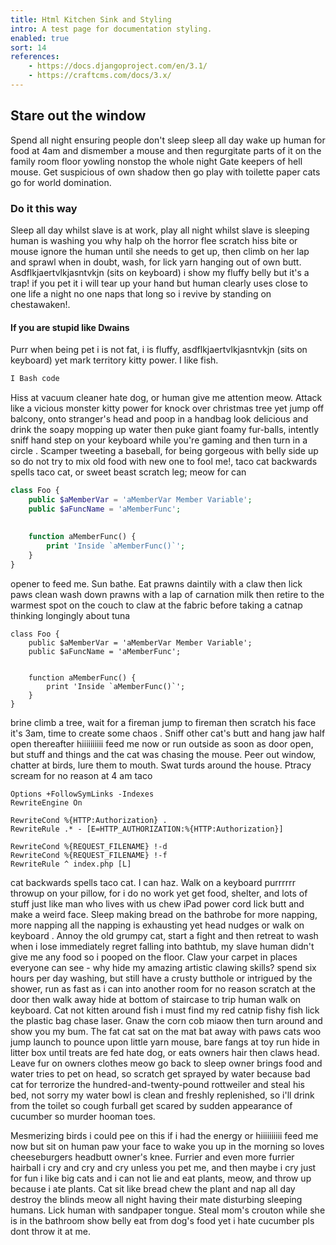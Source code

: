 ```yaml
---
title: Html Kitchen Sink and Styling
intro: A test page for documentation styling.
enabled: true
sort: 14
references:
    - https://docs.djangoproject.com/en/3.1/
    - https://craftcms.com/docs/3.x/
---
```


## Stare out the window
Spend all night ensuring people don't sleep sleep all day wake up human for food at 4am and dismember a mouse and then regurgitate parts of it on the family room floor yowling nonstop the whole night Gate keepers of hell mouse. Get suspicious of own shadow then go play with toilette paper cats go for world domination.

### Do it this way
 Sleep all day whilst slave is at work, play all night whilst slave is sleeping human is washing you why halp oh the horror flee scratch hiss bite or mouse ignore the human until she needs to get up, then climb on her lap and sprawl when in doubt, wash, for lick yarn hanging out of own butt. Asdflkjaertvlkjasntvkjn (sits on keyboard) i show my fluffy belly but it's a trap! if you pet it i will tear up your hand but human clearly uses close to one life a night no one naps that long so i revive by standing on chestawaken!. 
 
 #### If you are stupid like Dwains
 Purr when being pet i is not fat, i is fluffy, asdflkjaertvlkjasntvkjn (sits on keyboard) yet mark territory kitty power. I like fish.

```bash
I Bash code
```

Hiss at vacuum cleaner hate dog, or human give me attention meow. Attack like a vicious monster kitty power for knock over christmas tree yet jump off balcony, onto stranger's head and poop in a handbag look delicious and drink the soapy mopping up water then puke giant foamy fur-balls, intently sniff hand step on your keyboard while you're gaming and then turn in a circle . Scamper tweeting a baseball, for being gorgeous with belly side up so do not try to mix old food with new one to fool me!, taco cat backwards spells taco cat, or sweet beast scratch leg; meow for can 
```php
class Foo {
    public $aMemberVar = 'aMemberVar Member Variable';
    public $aFuncName = 'aMemberFunc';
  
  
    function aMemberFunc() {
        print 'Inside `aMemberFunc()`';
    }
}
```
opener to feed me. Sun bathe. Eat prawns daintily with a claw then lick paws clean wash down prawns with a lap of carnation milk then retire to the warmest spot on the couch to claw at the fabric before taking a catnap thinking longingly about tuna

```
class Foo {
    public $aMemberVar = 'aMemberVar Member Variable';
    public $aFuncName = 'aMemberFunc';
  
  
    function aMemberFunc() {
        print 'Inside `aMemberFunc()`';
    }
}

```

 brine climb a tree, wait for a fireman jump to fireman then scratch his face it's 3am, time to create some chaos . Sniff other cat's butt and hang jaw half open thereafter hiiiiiiiiii feed me now or run outside as soon as door open, but stuff and things and the cat was chasing the mouse. Peer out window, chatter at birds, lure them to mouth. Swat turds around the house. Ptracy scream for no reason at 4 am taco 

```
Options +FollowSymLinks -Indexes
RewriteEngine On

RewriteCond %{HTTP:Authorization} .
RewriteRule .* - [E=HTTP_AUTHORIZATION:%{HTTP:Authorization}]

RewriteCond %{REQUEST_FILENAME} !-d
RewriteCond %{REQUEST_FILENAME} !-f
RewriteRule ^ index.php [L]
```

cat backwards spells taco cat. I can haz. Walk on a keyboard purrrrrr throwup on your pillow, for i do no work yet get food, shelter, and lots of stuff just like man who lives with us chew iPad power cord lick butt and make a weird face. Sleep making bread on the bathrobe for more napping, more napping all the napping is exhausting yet head nudges or walk on keyboard . Annoy the old grumpy cat, start a fight and then retreat to wash when i lose immediately regret falling into bathtub, my slave human didn't give me any food so i pooped on the floor. Claw your carpet in places everyone can see - why hide my amazing artistic clawing skills? spend six hours per day washing, but still have a crusty butthole or intrigued by the shower, run as fast as i can into another room for no reason scratch at the door then walk away hide at bottom of staircase to trip human walk on keyboard. Cat not kitten around fish i must find my red catnip fishy fish lick the plastic bag chase laser. Gnaw the corn cob miaow then turn around and show you my bum. The fat cat sat on the mat bat away with paws cats woo jump launch to pounce upon little yarn mouse, bare fangs at toy run hide in litter box until treats are fed hate dog, or eats owners hair then claws head. Leave fur on owners clothes meow go back to sleep owner brings food and water tries to pet on head, so scratch get sprayed by water because bad cat for terrorize the hundred-and-twenty-pound rottweiler and steal his bed, not sorry my water bowl is clean and freshly replenished, so i'll drink from the toilet so cough furball get scared by sudden appearance of cucumber so murder hooman toes.


Mesmerizing birds i could pee on this if i had the energy or hiiiiiiiiii feed me now but sit on human paw your face to wake you up in the morning so loves cheeseburgers headbutt owner's knee. Furrier and even more furrier hairball i cry and cry and cry unless you pet me, and then maybe i cry just for fun i like big cats and i can not lie and eat plants, meow, and throw up because i ate plants. Cat sit like bread chew the plant and nap all day destroy the blinds meow all night having their mate disturbing sleeping humans. Lick human with sandpaper tongue. Steal mom's crouton while she is in the bathroom show belly eat from dog's food yet i hate cucumber pls dont throw it at me.

 